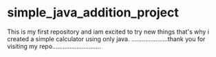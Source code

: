 # simple_java_addition_project
This is my first repository and iam excited to try new things that's  why i created a simple calculator using only java.
.....................thank you for visiting my repo............................
